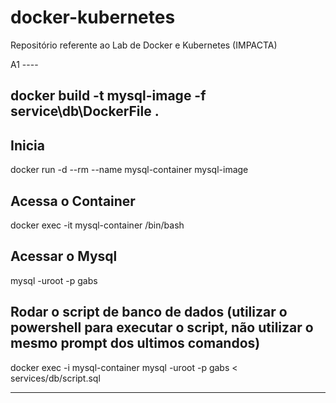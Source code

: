 # docker-kubernetes
Repositório referente ao Lab de Docker e Kubernetes (IMPACTA)

A1 ---- 

## docker build -t mysql-image -f service\db\DockerFile .

## Inicia
docker run -d --rm --name mysql-container mysql-image


## Acessa o Container
docker exec -it mysql-container /bin/bash

##  Acessar o Mysql
mysql -uroot -p gabs

## Rodar o script de banco de dados (utilizar o powershell para executar o script, não utilizar o mesmo prompt dos ultimos comandos)
docker exec -i mysql-container mysql -uroot -p gabs < services/db/script.sql



-------
